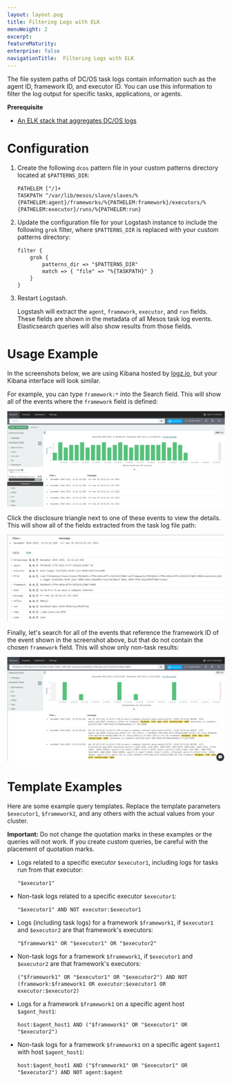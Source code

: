 ```yaml
---
layout: layout.pug
title: Filtering Logs with ELK
menuWeight: 2
excerpt:
featureMaturity:
enterprise: false
navigationTitle:  Filtering Logs with ELK
---
```


<!-- This source repo for this topic is https://github.com/dcos/dcos-docs -->

The file system paths of DC/OS task logs contain information such as the agent ID, framework ID, and executor ID. You can use this information to filter the log output for specific tasks, applications, or agents.

**Prerequisite**

*   [An ELK stack that aggregates DC/OS logs][1]

# <a name="configuration"></a>Configuration

1.  Create the following `dcos` pattern file in your custom patterns directory located at `$PATTERNS_DIR`:

        PATHELEM [^/]+
        TASKPATH ^/var/lib/mesos/slave/slaves/%{PATHELEM:agent}/frameworks/%{PATHELEM:framework}/executors/%{PATHELEM:executor}/runs/%{PATHELEM:run}


2.  Update the configuration file for your Logstash instance to include the following `grok` filter, where `$PATTERNS_DIR` is replaced with your custom patterns directory:

        filter {
            grok {
                patterns_dir => "$PATTERNS_DIR"
                match => { "file" => "%{TASKPATH}" }
            }
        }


3.  Restart Logstash.

    Logstash will extract the `agent`, `framework`, `executor`, and `run` fields. These fields are shown in the metadata of all Mesos task log events. Elasticsearch queries will also show results from those fields.

# <a name="usage"></a>Usage Example

In the screenshots below, we are using Kibana hosted by [logz.io][2], but your Kibana interface will look similar.

For example, you can type `framework:*` into the Search field. This will show all of the events where the `framework` field is defined:

![Logstash Example](../img/logstash-framework-exists.png)

Click the disclosure triangle next to one of these events to view the details. This will show all of the fields extracted from the task log file path:

![Logstash Example2](../img/logstash-fields.png)

Finally, let's search for all of the events that reference the framework ID of the event shown in the screenshot above, but that do not contain the chosen `framework` field. This will show only non-task results:

![Logstash Framework Search](../img/logstash-framework-search.png)

# <a name="templates"></a>Template Examples

Here are some example query templates. Replace the template parameters `$executor1`, `$framework2`, and any others with the actual values from your cluster.

**Important:** Do not change the quotation marks in these examples or the queries will not work. If you create custom queries, be careful with the placement of quotation marks.

*   Logs related to a specific executor `$executor1`, including logs for tasks run from that executor:

        "$executor1"

*   Non-task logs related to a specific executor `$executor1`:

        "$executor1" AND NOT executor:$executor1

*   Logs (including task logs) for a framework `$framework1`, if `$executor1` and `$executor2` are that framework's executors:

        "$framework1" OR "$executor1" OR "$executor2"

*   Non-task logs for a framework `$framework1`, if `$executor1` and `$executor2` are that framework's executors:

        ("$framework1" OR "$executor1" OR "$executor2") AND NOT (framework:$framework1 OR executor:$executor1 OR executor:$executor2)

*   Logs for a framework `$framework1` on a specific agent host `$agent_host1`:

        host:$agent_host1 AND ("$framework1" OR "$executor1" OR "$executor2")

*   Non-task logs for a framework `$framework1` on a specific agent `$agent1` with host `$agent_host1`:

        host:$agent_host1 AND ("$framework1" OR "$executor1" OR "$executor2") AND NOT agent:$agent

 [1]: ../elk/
 [2]: http://logz.io
